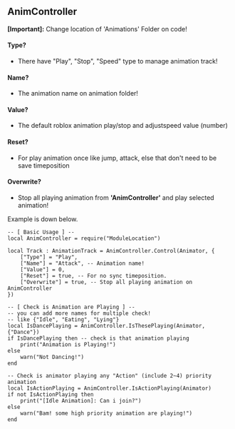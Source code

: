 ## AnimController
**[Important]:** Change location of 'Animations' Folder on code!

#### Type?
- There have "Play", "Stop", "Speed" type to manage animation track!
#### Name?
- The animation name on animation folder!
#### Value?
- The default roblox animation play/stop and adjustspeed value (number)
#### Reset?
- For play animation once like jump, attack, else that don't need to be save timeposition
#### Overwrite?
- Stop all playing animation from **'AnimController'** and play selected animation!

Example is down below.

```luau
-- [ Basic Usage ] --
local AnimController = require("ModuleLocation")

local Track : AnimationTrack = AnimController.Control(Animator, {
	["Type"] = "Play", 
	["Name"] = "Attack", -- Animation name!
	["Value"] = 0,
	["Reset"] = true, -- For no sync timeposition.
	["Overwrite"] = true, -- Stop all playing animation on AnimController
})

-- [ Check is Animation are Playing ] --
-- you can add more names for multiple check!
-- like {"Idle", "Eating", "Lying"}
local IsDancePlaying = AnimController.IsThesePlaying(Animator, {"Dance"})
if IsDancePlaying then -- check is that animation playing
	print("Animation is Playing!")
else
	warn("Not Dancing!")
end

-- Check is animator playing any "Action" (include 2~4) priority animation
local IsActionPlaying = AnimController.IsActionPlaying(Animator)
if not IsActionPlaying then
	print("[Idle Animation]: Can i join?")
else
	warn("Bam! some high priority animation are playing!")
end
```

